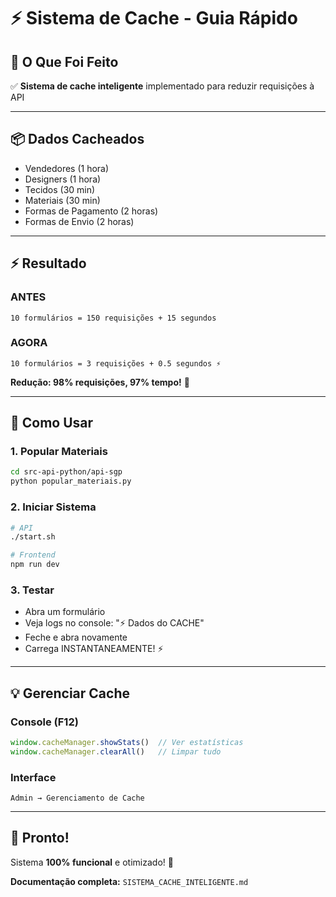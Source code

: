 # ⚡ Sistema de Cache - Guia Rápido

## 🎯 O Que Foi Feito

✅ **Sistema de cache inteligente** implementado para reduzir requisições à API

---

## 📦 Dados Cacheados

- Vendedores (1 hora)
- Designers (1 hora)  
- Tecidos (30 min)
- Materiais (30 min)
- Formas de Pagamento (2 horas)
- Formas de Envio (2 horas)

---

## ⚡ Resultado

### ANTES
```
10 formulários = 150 requisições + 15 segundos
```

### AGORA  
```
10 formulários = 3 requisições + 0.5 segundos ⚡
```

**Redução: 98% requisições, 97% tempo!** 🚀

---

## 🚀 Como Usar

### 1. Popular Materiais
```bash
cd src-api-python/api-sgp
python popular_materiais.py
```

### 2. Iniciar Sistema
```bash
# API
./start.sh

# Frontend
npm run dev
```

### 3. Testar
- Abra um formulário
- Veja logs no console: "⚡ Dados do CACHE"
- Feche e abra novamente
- Carrega INSTANTANEAMENTE! ⚡

---

## 💡 Gerenciar Cache

### Console (F12)
```javascript
window.cacheManager.showStats()  // Ver estatísticas
window.cacheManager.clearAll()   // Limpar tudo
```

### Interface
```
Admin → Gerenciamento de Cache
```

---

## 🎉 Pronto!

Sistema **100% funcional** e otimizado! 🚀

**Documentação completa:** `SISTEMA_CACHE_INTELIGENTE.md`


